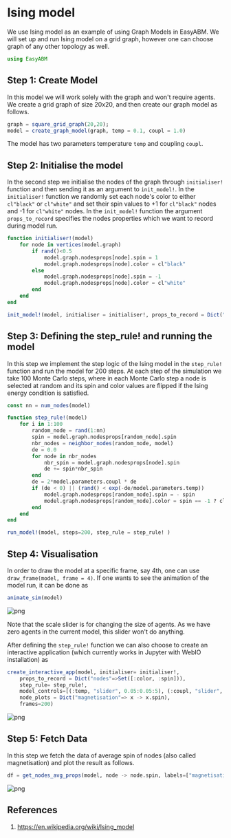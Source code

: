 
# Ising model

We use Ising model as an example of using Graph Models in EasyABM. We will set up and run Ising model on a grid graph, however one can choose graph of any other topology as well.

```julia
using EasyABM
```

## Step 1: Create Model

In this model we will work solely with the graph and won't require agents. We create a grid graph of size 20x20, and then create our graph model as follows. 

```julia
graph = square_grid_graph(20,20); 
model = create_graph_model(graph, temp = 0.1, coupl = 1.0)
```

The model has two parameters temperature `temp` and coupling `coupl`. 

## Step 2: Initialise the model

In the second step we initialise the nodes of the graph through `initialiser!` function and then sending it as an argument to `init_model!`. In the `initialiser!` function we randomly set each node's color to either `cl"black"` or `cl"white"` and set their spin values to +1 for `cl"black"` nodes and -1 for `cl"white"` nodes. In the `init_model!` function the argument `props_to_record` specifies the nodes properties which we want to record during model run. 

```julia
function initialiser!(model)
    for node in vertices(model.graph)
        if rand()<0.5
            model.graph.nodesprops[node].spin = 1
            model.graph.nodesprops[node].color = cl"black"
        else
            model.graph.nodesprops[node].spin = -1
            model.graph.nodesprops[node].color = cl"white"
        end
    end
end

init_model!(model, initialiser = initialiser!, props_to_record = Dict("nodes"=>Set([:color, :spin])))
```

## Step 3: Defining the step_rule! and running the model

In this step we implement the step logic of the Ising model in the `step_rule!` function and run the model for 200 steps. At each step of the simulation we take 
100 Monte Carlo steps, where in each Monte Carlo step a node is selected at random and its spin and color values are flipped if the Ising energy condition is satisfied. 



```julia
const nn = num_nodes(model) 

function step_rule!(model)
    for i in 1:100
        random_node = rand(1:nn)
        spin = model.graph.nodesprops[random_node].spin
        nbr_nodes = neighbor_nodes(random_node, model)
        de = 0.0
        for node in nbr_nodes
            nbr_spin = model.graph.nodesprops[node].spin
            de += spin*nbr_spin
        end
        de = 2*model.parameters.coupl * de
        if (de < 0) || (rand() < exp(-de/model.parameters.temp))
            model.graph.nodesprops[random_node].spin = - spin
            model.graph.nodesprops[random_node].color = spin == -1 ? cl"black" : cl"white"
        end
    end
end

run_model!(model, steps=200, step_rule = step_rule! )
```

## Step 4: Visualisation

In order to draw the model at a specific frame, say 4th, one can use `draw_frame(model, frame = 4)`. If one wants to see the animation of the model run, it can be done as 

```julia
animate_sim(model)
```

![png](assets/Ising/IsingAnim1.png)

Note that the scale slider is for changing the size of agents. As we have zero agents in the current model, this slider won't do anything. 

After defining the `step_rule!` function we can also choose to create an interactive application (which currently works in Jupyter with WebIO installation) as 

```julia
create_interactive_app(model, initialiser= initialiser!,
    props_to_record = Dict("nodes"=>Set([:color, :spin])),
    step_rule= step_rule!,
    model_controls=[(:temp, "slider", 0.05:0.05:5), (:coupl, "slider", 0.01:0.1:5)],
    node_plots = Dict("magnetisation"=> x -> x.spin),
    frames=200) 
```

![png](assets/Ising/IsingIntApp.png)




## Step 5: Fetch Data 

In this step we fetch the data of average spin of nodes (also called magnetisation) and plot the result as follows. 

```julia
df = get_nodes_avg_props(model, node -> node.spin, labels=["magnetisation"], plot_result = true)
```

![png](assets/Ising/IsingPlot1.png)

## References 
1) https://en.wikipedia.org/wiki/Ising_model




